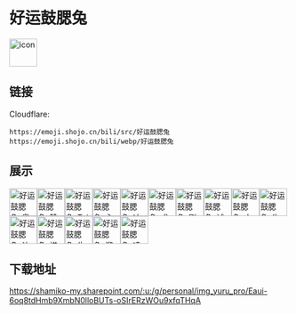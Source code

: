 # 好运鼓腮兔
<img src="https://emoji.shojo.cn/bili/src/好运鼓腮兔/icon.png" width="50" height="50" alt="icon">

## 链接
Cloudflare:
```
https://emoji.shojo.cn/bili/src/好运鼓腮兔
https://emoji.shojo.cn/bili/webp/好运鼓腮兔
```
## 展示
<img src="https://emoji.shojo.cn/bili/src/好运鼓腮兔/好运鼓腮兔-奥利给.png" width="50" height="50" alt="好运鼓腮兔-奥利给"><img src="https://emoji.shojo.cn/bili/src/好运鼓腮兔/好运鼓腮兔-赞哦.png" width="50" height="50" alt="好运鼓腮兔-赞哦"><img src="https://emoji.shojo.cn/bili/src/好运鼓腮兔/好运鼓腮兔-Tui.png" width="50" height="50" alt="好运鼓腮兔-Tui"><img src="https://emoji.shojo.cn/bili/src/好运鼓腮兔/好运鼓腮兔-心平气荷.png" width="50" height="50" alt="好运鼓腮兔-心平气荷"><img src="https://emoji.shojo.cn/bili/src/好运鼓腮兔/好运鼓腮兔-冲鸭.png" width="50" height="50" alt="好运鼓腮兔-冲鸭"><img src="https://emoji.shojo.cn/bili/src/好运鼓腮兔/好运鼓腮兔-求赞.png" width="50" height="50" alt="好运鼓腮兔-求赞"><img src="https://emoji.shojo.cn/bili/src/好运鼓腮兔/好运鼓腮兔-刷我的卡.png" width="50" height="50" alt="好运鼓腮兔-刷我的卡"><img src="https://emoji.shojo.cn/bili/src/好运鼓腮兔/好运鼓腮兔-试探.png" width="50" height="50" alt="好运鼓腮兔-试探"><img src="https://emoji.shojo.cn/bili/src/好运鼓腮兔/好运鼓腮兔-立flag.png" width="50" height="50" alt="好运鼓腮兔-立flag"><img src="https://emoji.shojo.cn/bili/src/好运鼓腮兔/好运鼓腮兔-牛哇.png" width="50" height="50" alt="好运鼓腮兔-牛哇"><img src="https://emoji.shojo.cn/bili/src/好运鼓腮兔/好运鼓腮兔-达咩.png" width="50" height="50" alt="好运鼓腮兔-达咩"><img src="https://emoji.shojo.cn/bili/src/好运鼓腮兔/好运鼓腮兔-搓手手.png" width="50" height="50" alt="好运鼓腮兔-搓手手"><img src="https://emoji.shojo.cn/bili/src/好运鼓腮兔/好运鼓腮兔-生气跳脚.png" width="50" height="50" alt="好运鼓腮兔-生气跳脚"><img src="https://emoji.shojo.cn/bili/src/好运鼓腮兔/好运鼓腮兔-溜了.png" width="50" height="50" alt="好运鼓腮兔-溜了"><img src="https://emoji.shojo.cn/bili/src/好运鼓腮兔/好运鼓腮兔-凌乱.png" width="50" height="50" alt="好运鼓腮兔-凌乱">

## 下载地址

https://shamiko-my.sharepoint.com/:u:/g/personal/img_yuru_pro/Eaui-6oq8tdHmb9XmbN0lloBUTs-oSIrERzWOu9xfqTHqA